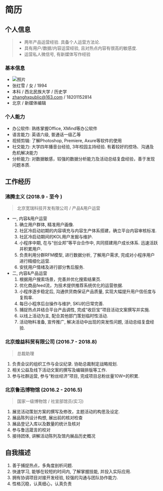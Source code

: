 # 简历

## 个人信息

> * 两年产品运营经验. 具备个人运营方法论.
> * 具有用户/数据/内容运营经验, 且对热点内容有很高的敏感度.
> * 运营私人微信号, 有新媒体写作经验

### 基本信息

* ![照片](https://zhangrunhao.oss-cn-beijing.aliyuncs.com/test/100.png)
* 张红雪 / 女 / 1994
* 本科 / 西北民族大学 / 历史学
* zhanghxpublic@163.com / 18201152814
* 北京 / 新媒体编辑

### 个人能力

* 办公软件: 熟练掌握Office, XMind等办公软件
* 语言能力: 英语六级, 普通话一级乙等
* 视频剪辑: 了解Photoshop, Premiere, Axure等软件的使用
* 社交能力: 大学四年播音台经验, 3年校园主持经验. 有着较好的控场、沟通及危机解决能力
* 分析能力: 对数据敏感，较强的数据分析能力及活动总结复盘经验，善于发现问题本质.

## 工作经历

### 沸腾主义 (2018.9 - 至今 )

> 北京宽瑞科技开发有限公司 / 产品&用户运营

* 一, 内容&用户运营
  1. 确立用户群体, 精准用户画像.
  2. 社区冷启动初期的内容填充与内容生产体系搭建，确立平台内容审核标准.
  3. 社区冷启动期间的KOL用户发掘与维护.
  4. 小程序中期, 在与“创业邦”等平台合作中, 共同搭建用户成长体系. 迅速活跃并积累用户.
  5. 负责利用分群RFM模型, 进行数据分析, 了解用户需求, 完成对小程序用户进行精细化运营.
  6. 安抚用户情绪及进行部分售后服务.
* 二, 内容&产品运营
  1. 根据用户搜索场景，完善并优化搜索结果页.
  2. 优化商品feed流，为技术提供推荐系统优化的运营依据.
  3. 小程序逐步稳定后, 沟通供货商保证产品质量, 实现大幅提升用户信任度与复购率.
  4. 每日小程序后台操作与维护, SKU的日常完善.
  5. 捕捉热点并结合平台产品调性, 完成“收巨宝”项目活动文案撰写并实施.
  6. 以线上活动为主, 配合其他部门策划临时性活动.
  7. 活动物料准备, 宣传推广, 解决活动中出现的突发性问题, 活动总结复盘经验.

### 北京煌益科贸有限公司 (2016.7 - 2018.8)

> 总裁助理

1. 负责会议的组织工作与会议纪录. 协助总裁制定战略规划.
2. 相关公益及线下活动文案的撰写及编辑排版等工作.
3. 参与社群运营, 参与“粉丝经济”项目, 完成项目总粉丝量10W+的积累.

### 北京鲁迅博物馆 (2016.2 - 2016.5)
  
> 国家一级博物馆 / 社宣部馆员(实习)

1. 展览活动策划方案的撰写及修改，主题活动的构思及设定.
2. 展品陈列设计构想, 展出前的核对检查
3. 展品登记入库以及数量的统计及核对
4. 参与鲁迅箴言的校对
5. 接待团体, 讲解活动陈列及馆内展品历史概况

## 自我描述

1. 善于捕捉热点，多角度剖析问题.
2. 快速学习, 能够在较短的时间内, 了解掌握技能, 并投入实际应用.
3. 拥有协调项目对接开发经验, 较强的沟通与团队协作能力.
4. 性格沉稳，认真细心，认真负责

